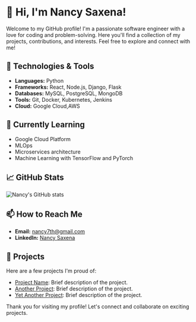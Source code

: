 # 👋 Hi, I'm Nancy Saxena!

Welcome to my GitHub profile! I'm a passionate software engineer with a love for coding and problem-solving. Here you'll find a collection of my projects, contributions, and interests. Feel free to explore and connect with me!

## 🔧 Technologies & Tools

- **Languages:** Python
- **Frameworks:** React, Node.js, Django, Flask
- **Databases:** MySQL, PostgreSQL, MongoDB
- **Tools:** Git, Docker, Kubernetes, Jenkins
- **Cloud:** Google Cloud,AWS

## 🌱 Currently Learning
- Google Cloud Platform
- MLOps
- Microservices architecture
- Machine Learning with TensorFlow and PyTorch

## 📈 GitHub Stats

![Nancy's GitHub stats](https://github-readme-stats.vercel.app/api?username=NancySaxena1-eng&show_icons=true&theme=radical)

## 📫 How to Reach Me

- **Email:** [nancy7th@gmail.com](mailto:nancy7th@gmail.com)
- **LinkedIn:** [Nancy Saxena](https://www.linkedin.com/in/nancysaxena)

## 🔗 Projects

Here are a few projects I'm proud of:

- [Project Name](https://github.com/NancySaxena1-eng/project-name): Brief description of the project.
- [Another Project](https://github.com/NancySaxena1-eng/another-project): Brief description of the project.
- [Yet Another Project](https://github.com/NancySaxena1-eng/yet-another-project): Brief description of the project.


Thank you for visiting my profile! Let's connect and collaborate on exciting projects.
